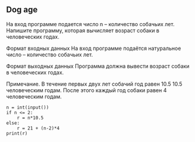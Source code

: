## Dog age
На вход программе подается число n – количество собачьих лет. Напишите программу, которая вычисляет возраст собаки в человеческих годах.

Формат входных данных
На вход программе подаётся натуральное число – количество собачьих лет.

Формат выходных данных
Программа должна вывести возраст собаки в человеческих годах.

Примечание. В течение первых двух лет собачий год равен 
10.5
10.5 человеческим годам. После этого каждый год собаки равен 4 человеческим годам.

```
n = int(input())
if n <= 2:
    r = n*10.5
else:
    r = 21 + (n-2)*4
print(r)
```